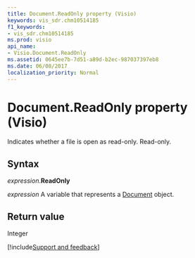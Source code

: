 ```yaml
---
title: Document.ReadOnly property (Visio)
keywords: vis_sdr.chm10514185
f1_keywords:
- vis_sdr.chm10514185
ms.prod: visio
api_name:
- Visio.Document.ReadOnly
ms.assetid: 0645ee7b-7d51-a89d-b2ec-987037397eb8
ms.date: 06/08/2017
localization_priority: Normal
---
```



# Document.ReadOnly property (Visio)

Indicates whether a file is open as read-only. Read-only.


## Syntax

_expression_.**ReadOnly**

 _expression_ A variable that represents a [Document](./Visio.Document.md) object.


## Return value

Integer

[!include[Support and feedback](~/includes/feedback-boilerplate.md)]